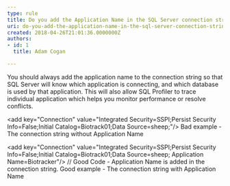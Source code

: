 ```yaml
---
type: rule
title: Do you add the Application Name in the SQL Server connection string?
uri: do-you-add-the-application-name-in-the-sql-server-connection-string
created: 2018-04-26T21:01:36.0000000Z
authors:
- id: 1
  title: Adam Cogan

---
```


 You should always add the application name to the connection string so that SQL Server will know which application is connecting, and which database is used by that application. This will also allow SQL Profiler to trace individual application which helps you monitor performance or resolve conflicts.

 
​&lt;add key="Connection" value="Integrated Security=SSPI;Persist Security Info=False;Initial Catalog=Biotrack01;Data Source=sheep;"/&gt;
Bad example - The connection string without Application Name

&lt;add key="Connection" value="Integrated Security=SSPI;Persist Security 
 Info=False;Initial Catalog=Biotrack01;Data Source=sheep; 
 Application Name=Biotracker"/&gt; // Good Code - Application Name is added in the connection string.​
​​Good example - The connection string with Application Name​

